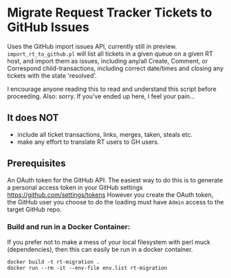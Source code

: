 Migrate Request Tracker Tickets to GitHub Issues
================================================

Uses the GitHub import issues API, currently still in preview.
`import_rt_to_github.pl` will list all tickets in a given queue on a given RT host, and import them as issues, including any/all Create, Comment, or Correspond child-transactions, including correct date/times and closing any tickets with the state 'resolved'.

I encourage anyone reading this to read and understand this script before proceeding.
Also: sorry. If you've ended up here, I feel your pain...

## It does NOT
* include all ticket transactions, links, merges, taken, steals etc.
* make any effort to translate RT users to GH users.


## Prerequisites
An OAuth token for the GitHub API.
The easiest way to do this is to generate a personal access token in your GitHub settings https://github.com/settings/tokens
However you create the OAuth token, the GitHub user you choose to do the loading must have `Admin` access to the target GitHub repo.


### Build and run in a Docker Container:

If you prefer not to make a mess of your local filesystem with perl muck (dependencies), then this can easily be run in a docker container.
```
docker build -t rt-migration .
docker run --rm -it --env-file env.list rt-migration
```
